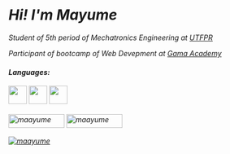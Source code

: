 <i><h1>Hi! I'm Mayume</h1>
  
<p>Student of 5th period of Mechatronics Engineering at <a href="http://www.utfpr.edu.br/">UTFPR</a></p>
<p>Participant of bootcamp of Web Devepment at <a href="https://www.gama.academy/">Gama Academy</a></p>

<h4>Languages:</h4>

<p align="left" style="margin-top:10px;">
  <img src="https://cdn.jsdelivr.net/gh/devicons/devicon/icons/c/c-original.svg" width="36" height="36" />
  <img src="https://cdn.jsdelivr.net/gh/devicons/devicon/icons/css3/css3-original.svg" width="36" height="36" />
  <img src="https://cdn.jsdelivr.net/gh/devicons/devicon/icons/html5/html5-original.svg" width="36" height="36" /> 
  <br><br>
  <img src="https://komarev.com/ghpvc/?username=maayume&label=Total%20de%20visualiza%C3%A7%C3%B5es&color=0e75b6&style=flat" alt="maayume" width="110" height="27" />
  <img href="https://www.linkedin.com/in/mayume-cristine/" src="https://img.shields.io/badge/LinkedIn-0077B5?style=for-the-badge&logo=linkedin&logoColor=white" alt="maayume" width="110" height="27" />
  <p align="left" style="margin-top:10px;"> <a href="https://github.com/ryo-ma/github-profile-trophy"><img src="https://github-profile-trophy.vercel.app/?username=maayume&theme=onedark&row=1&margin-w=5" alt="maayume" /></a> </p> 
</p></i>

